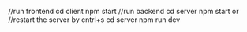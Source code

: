 //run frontend
cd client
npm start
//run backend
cd server
npm start
or
//restart the server by cntrl+s
cd server
npm run dev
